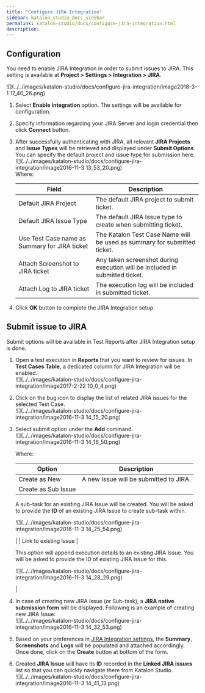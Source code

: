 ```yaml
---
title: "Configure JIRA Integration" 
sidebar: katalon_studio_docs_sidebar
permalink: katalon-studio/docs/configure-jira-integration.html 
description: 
---
```

Configuration
-------------

You need to enable JIRA Integration in order to submit issues to JIRA. This setting is available at **Project > Settings > Integration > JIRA**.

![](../../images/katalon-studio/docs/configure-jira-integration/image2018-3-1 17_40_26.png)

1.  Select **Enable integration** option. The settings will be available for configuration.  
      
    
2.  Specify information regarding your JIRA Server and login credential then click **Connect** button.  
      
    
3.  After successfully authenticating with JIRA, all relevant **JIRA Projects** and **Issue Types** will be retrieved and displayed under **Submit Options**. You can specify the default project and issue type for submission here.   
    ![](../../images/katalon-studio/docs/configure-jira-integration/image2016-11-3 13_53_20.png)  
    Where:
    
    | Field | Description |
    | --- | --- |
    | Default JIRA Project | The default JIRA project to submit ticket. |
    | Default JIRA Issue Type | The default JIRA Issue type to create when submitting ticket. |
    | Use Test Case name as Summary for JIRA ticket | The Katalon Test Case Name will be used as summary for submitted ticket. |
    | Attach Screenshot to JIRA ticket | Any taken screenshot during execution will be included in submitted ticket. |
    | Attach Log to JIRA ticket | The execution log will be included in submitted ticket. |
    
4.  Click **OK** button to complete the JIRA Integration setup.
    

Submit issue to JIRA
--------------------

Submit options will be available in Test Reports after JIRA Integration setup is done.

1.  Open a test execution in **Reports** that you want to review for issues. In **Test Cases Table**, a dedicated column for JIRA Integration will be enabled.  
    ![](../../images/katalon-studio/docs/configure-jira-integration/image2017-2-22 10_0_4.png)  
      
    
2.  Click on the bug icon to display the list of related JIRA issues for the selected Test Case.  
    ![](../../images/katalon-studio/docs/configure-jira-integration/image2016-11-3 14_15_20.png)  
      
    
3.  Select submit option under the **Add** command.  
    ![](../../images/katalon-studio/docs/configure-jira-integration/image2016-11-3 14_16_50.png)
    
    Where:
    
    | Option | Description |
    | --- | --- |
    | Create as New | A new Issue will be submitted to JIRA. |
    | Create as Sub Issue | 
    A sub-task for an existing JIRA Issue will be created. You will be asked to provide the **ID** of an existing JIRA Issue to create sub-task within.
    
    ![](../../images/katalon-studio/docs/configure-jira-integration/image2016-11-3 14_25_54.png)
    
    
    
     |
    | Link to existing Issue | 
    
    This option will append execution details to an existing JIRA Issue. You will be asked to provide the ID of existing JIRA Issue for this.
    
    ![](../../images/katalon-studio/docs/configure-jira-integration/image2016-11-3 14_28_29.png)
    
    
    
     |
    
4.  In case of creating new JIRA Issue (or Sub-task), a **JIRA native submission form** will be displayed. Following is an example of creating new JIRA Issue:  
    ![](../../images/katalon-studio/docs/configure-jira-integration/image2016-11-3 14_32_53.png)  
      
    
5.  Based on your preferences in [JIRA Integration settings](#ConfigureJIRAIntegration-Configuration), the **Summary**, **Screenshots** and **Logs** will be populated and attached accordingly. Once done, click on the **Create** button at bottom of the form.  
      
    
6.  Created **JIRA Issue** will have its **ID** recorded in the **Linked JIRA issues** list so that you can quickly navigate there from Katalon Studio.  
    ![](../../images/katalon-studio/docs/configure-jira-integration/image2016-11-3 14_41_13.png)